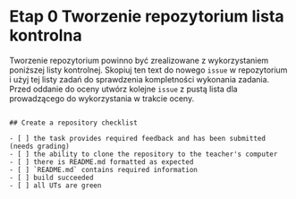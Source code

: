# Etap 0 Tworzenie repozytorium lista kontrolna

Tworzenie repozytorium powinno być zrealizowane z wykorzystaniem poniższej listy kontrolnej. Skopiuj ten text do nowego `issue` w repozytorium i użyj tej listy zadań do sprawdzenia kompletności wykonania zadania. Przed oddanie do oceny utwórz kolejne `issue` z pustą lista dla prowadzącego do wykorzystania w trakcie oceny.

```TXT

## Create a repository checklist

- [ ] the task provides required feedback and has been submitted (needs grading)
- [ ] the ability to clone the repository to the teacher's computer
- [ ] there is README.md formatted as expected
- [ ] `README.md` contains required information
- [ ] build succeeded
- [ ] all UTs are green

```
